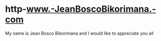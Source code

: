 # http-www.-JeanBoscoBikorimana.-com
My name is Jean Bosco Bikorimana and I would like to appreciate you all
